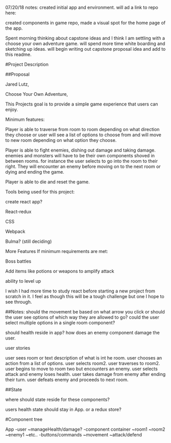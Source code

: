 07/20/18 notes:
created initial app and environment. will ad a link to repo here:

created components in game repo, made a visual spot for the home page of the app.



Spent morning thinking about capstone ideas and I think I am settling with a choose your own adventure game. will spend more time white boarding and sketching up ideas.
will begin writing out capstone proposal idea and add to this readme.


#Project Description

##Proposal

Jared Lutz,

Choose Your Own Adventure,

This Projects goal is to provide a simple game experience that users can enjoy.

Minimum features:

  Player is able to traverse from room to room depending on what direction they choose or user will see a list of options to choose from and will move to new room depending on what option they choose.

  Player is able to fight enemies, dishing out damage and taking damage.
  enemies and monsters will have to be their own components shoved in between rooms.
  for instance the user selects to go into the room to their right. They will encounter an enemy before moving on to the next room or dying and ending the game.

  Player is able to die and reset the game.


Tools being used for this project:

  create react app?

  React-redux

  CSS

  Webpack

  Bulma? (still deciding)

More Features If minimum requirements are met:

  Boss battles

  Add items like potions or weapons to amplify attack


  ability to level up

I wish I had more time to study react before starting a new project from scratch in it. I feel as though this will be a tough challenge but one I hope to see through.





##Notes:
should the movement be based on what arrow you click or should the user see options of which way they are allowed to go? could the user select multiple options in a single room component?

should health reside in app? how does an enemy component damage the user.

user stories

user sees room or text description of what is int he room.
user chooses an action from a list of options.
user selects room2. user traverses to room2.
user begins to move to room two but encounters an enemy.
user selects attack and enemy loses health.
user takes damage from enemy after ending their turn.
user defeats enemy and proceeds to next room.

##State

where should state reside for these components?


users health state should stay in App. or a redux store?

#Component tree

App
-user
  ~manageHealth/damage?
-component container
  ~room1
  ~room2
  ~enemy1
  ~etc..
-buttons/commands
  ~movement
  ~attack/defend
